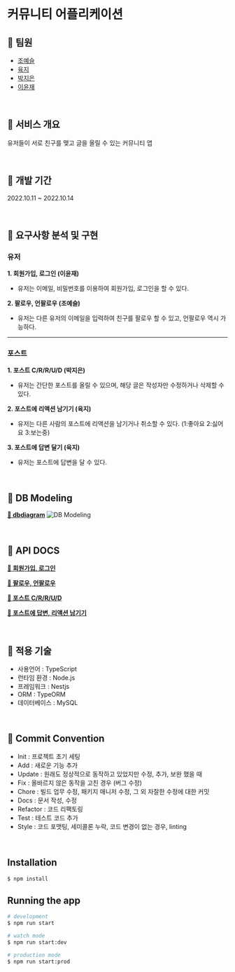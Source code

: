 # 커뮤니티 어플리케이션

## 📌 팀원

- [조예슬](https://github.com/eungang3)
- [육지](https://github.com/azure928)
- [박지은](https://github.com/JJieunn)
- [이윤재](https://github.com/Yunjae53)

<br/>

## 📌 서비스 개요

유저들이 서로 친구를 맺고 글을 올릴 수 있는 커뮤니티 앱

<br/>

## 📌 개발 기간

2022.10.11 ~ 2022.10.14

<br/>

## 📌 요구사항 분석 및 구현

### 유저

**1. 회원가입, 로그인 (이윤재)**

- 유저는 이메일, 비밀번호를 이용하여 회원가입, 로그인을 할 수 있다.

**2. 팔로우, 언팔로우 (조예슬)**

- 유저는 다른 유저의 이메일을 입력하여 친구를 팔로우 할 수 있고, 언팔로우 역시 가능하다.

---

### 포스트

**1. 포스트 C/R/R/U/D (박지은)**

- 유저는 간단한 포스트를 올릴 수 있으며, 해당 글은 작성자만 수정하거나 삭제할 수 있다.

**2. 포스트에 리액션 남기기 (육지)**

- 유저는 다른 사람의 포스트에 리액션을 남기거나 취소할 수 있다. (1:좋아요 2:싫어요 3:보는중)

**3. 포스트에 답변 달기 (육지)**

- 유저는 포스트에 답변을 달 수 있다.

<br/>

## 📌 DB Modeling

**[🔗 dbdiagram](https://dbdiagram.io/d/63450962f0018a1c5fd79252)**
![DB Modeling](https://i.imgur.com/fF4B5af.png)

<br>

## 📌 API DOCS

**[🔗 회원가입, 로그인](https://documenter.getpostman.com/view/22729924/2s83zpLMDf)**

**[🔗 팔로우, 언팔로우]()**

**[🔗 포스트 C/R/R/U/D](https://documenter.getpostman.com/view/22723173/2s83zpL1fL)**

**[🔗 포스트에 답변, 리액션 남기기](https://documenter.getpostman.com/view/21288917/2s83zpLMDZ)**

<br/>

## 📌 적용 기술

- 사용언어 : TypeScript
- 런타임 환경 : Node.js
- 프레임워크 : Nestjs
- ORM : TypeORM
- 데이터베이스 : MySQL

<br/>

## 📌 Commit Convention

- Init : 프로젝트 초기 세팅
- Add : 새로운 기능 추가
- Update : 원래도 정상적으로 동작하고 있었지만 수정, 추가, 보완 했을 때
- Fix : 올바르지 않은 동작을 고친 경우 (버그 수정)
- Chore : 빌드 업무 수정, 패키지 매니저 수정, 그 외 자잘한 수정에 대한 커밋
- Docs : 문서 작성, 수정
- Refactor : 코드 리팩토링
- Test : 테스트 코드 추가
- Style : 코드 포맷팅, 세미콜론 누락, 코드 변경이 없는 경우, linting

<br>

## Installation

```bash
$ npm install
```

## Running the app

```bash
# development
$ npm run start

# watch mode
$ npm run start:dev

# production mode
$ npm run start:prod
```
